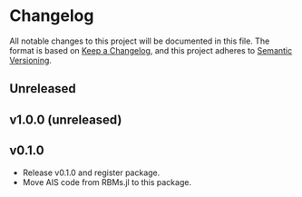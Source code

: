 # Changelog

All notable changes to this project will be documented in this file. The format is based on [Keep a Changelog](https://keepachangelog.com/en/1.0.0/), and this project adheres to [Semantic Versioning](https://semver.org/spec/v2.0.0.html).

## Unreleased

## v1.0.0 (unreleased)

## v0.1.0

- Release v0.1.0 and register package.
- Move AIS code from RBMs.jl to this package.